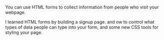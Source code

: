 You can use HTML forms to collect information from people who visit your webpage.

I learned HTML forms by building a signup page. 
and ow to control what types of data people can type into your form, and some new CSS tools for styling your page.

